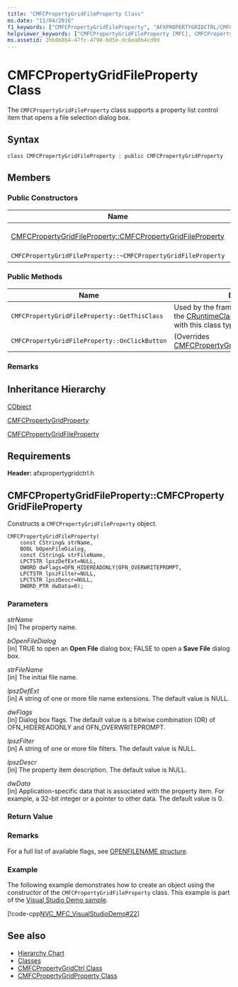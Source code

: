 ```yaml
---
title: "CMFCPropertyGridFileProperty Class"
ms.date: "11/04/2016"
f1_keywords: ["CMFCPropertyGridFileProperty", "AFXPROPERTYGRIDCTRL/CMFCPropertyGridFileProperty", "AFXPROPERTYGRIDCTRL/CMFCPropertyGridFileProperty::CMFCPropertyGridFileProperty"]
helpviewer_keywords: ["CMFCPropertyGridFileProperty [MFC], CMFCPropertyGridFileProperty"]
ms.assetid: 2bb8b8b4-47fc-4798-bd5e-dc8ea0b4cd9d
---
```

# CMFCPropertyGridFileProperty Class

The `CMFCPropertyGridFileProperty` class supports a property list control item that opens a file selection dialog box.

## Syntax

```
class CMFCPropertyGridFileProperty : public CMFCPropertyGridProperty
```

## Members

### Public Constructors

|Name|Description|
|----------|-----------------|
|[CMFCPropertyGridFileProperty::CMFCPropertyGridFileProperty](#cmfcpropertygridfileproperty)|Constructs a `CMFCPropertyGridFileProperty` object.|
|`CMFCPropertyGridFileProperty::~CMFCPropertyGridFileProperty`|Destructor.|

### Public Methods

|Name|Description|
|----------|-----------------|
|`CMFCPropertyGridFileProperty::GetThisClass`|Used by the framework to obtain a pointer to the [CRuntimeClass](../../mfc/reference/cruntimeclass-structure.md) object that is associated with this class type.|
|`CMFCPropertyGridFileProperty::OnClickButton`|(Overrides [CMFCPropertyGridProperty::OnClickButton](../../mfc/reference/cmfcpropertygridproperty-class.md#onclickbutton).)|

### Remarks

## Inheritance Hierarchy

[CObject](../../mfc/reference/cobject-class.md)

[CMFCPropertyGridProperty](../../mfc/reference/cmfcpropertygridproperty-class.md)

[CMFCPropertyGridFileProperty](../../mfc/reference/cmfcpropertygridfileproperty-class.md)

## Requirements

**Header:** afxpropertygridctrl.h

##  <a name="cmfcpropertygridfileproperty"></a>  CMFCPropertyGridFileProperty::CMFCPropertyGridFileProperty

Constructs a `CMFCPropertyGridFileProperty` object.

```
CMFCPropertyGridFileProperty(
    const CString& strName,
    BOOL bOpenFileDialog,
    const CString& strFileName,
    LPCTSTR lpszDefExt=NULL,
    DWORD dwFlags=OFN_HIDEREADONLY|OFN_OVERWRITEPROMPT,
    LPCTSTR lpszFilter=NULL,
    LPCTSTR lpszDescr=NULL,
    DWORD_PTR dwData=0);
```

### Parameters

*strName*<br/>
[in] The property name.

*bOpenFileDialog*<br/>
[in] TRUE to open an **Open File** dialog box; FALSE to open a **Save File** dialog box.

*strFileName*<br/>
[in] The initial file name.

*lpszDefExt*<br/>
[in] A string of one or more file name extensions. The default value is NULL.

*dwFlags*<br/>
[in] Dialog box flags. The default value is a bitwise combination (OR) of OFN_HIDEREADONLY and OFN_OVERWRITEPROMPT.

*lpszFilter*<br/>
[in] A string of one or more file filters. The default value is NULL.

*lpszDescr*<br/>
[in] The property item description. The default value is NULL.

*dwData*<br/>
[in] Application-specific data that is associated with the property item. For example, a 32-bit integer or a pointer to other data. The default value is 0.

### Return Value

### Remarks

For a full list of available flags, see [OPENFILENAME structure](/windows/desktop/api/commdlg/ns-commdlg-tagofna).

### Example

The following example demonstrates how to create an object using the constructor of the `CMFCPropertyGridFileProperty` class. This example is part of the [Visual Studio Demo sample](../../visual-cpp-samples.md).

[!code-cpp[NVC_MFC_VisualStudioDemo#22](../../mfc/codesnippet/cpp/cmfcpropertygridfileproperty-class_1.cpp)]

## See also

- [Hierarchy Chart](../../mfc/hierarchy-chart.md)
- [Classes](../../mfc/reference/mfc-classes.md)
- [CMFCPropertyGridCtrl Class](../../mfc/reference/cmfcpropertygridctrl-class.md)
- [CMFCPropertyGridProperty Class](../../mfc/reference/cmfcpropertygridproperty-class.md)
